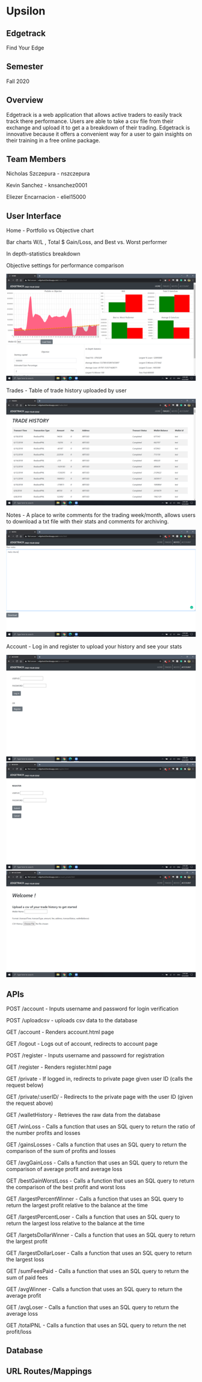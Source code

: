 # Upsilon
## Edgetrack

Find Your Edge

## Semester

Fall 2020

## Overview
Edgetrack is a web application that allows active traders to easily track track there performance. Users are able to take a csv file from their exchange and upload it to get a a breakdown of their trading. Edgetrack is innovative because it offers a convenient way for a user to gain insights on their training in a free online package.

## Team Members

Nicholas Szczepura - nszczepura

Kevin Sanchez - knsanchez0001

Eliezer Encarnacion - eliel15000

## User Interface
Home -
Portfolio vs Objective chart

Bar charts
W/L , 
Total $ Gain/Loss, and 
Best vs. Worst performer



In depth-statistics breakdown

Objective settings for performance comparison

![Home Page](./finalhome.png)

Trades -
Table of trade history uploaded by user

![Trade History](./finaltrades.png)

Notes - 
A place to write comments for the trading week/month, allows users to download a txt file with their stats and comments for archiving.


![Notes Page](./finalnotes.png)

Account - 
Log in and register to upload your history and see your stats

![Account Page](./finalaccount.png)
![Register Page](./finalregister.png)
![Login Page](./finallogin.png)

## APIs

POST /account - Inputs username and password for login verification

POST /uploadcsv - uploads csv data to the database

GET /account - Renders account.html page

GET /logout - Logs out of account, redirects to account page

POST /register - Inputs username and passowrd for registration

GET /register - Renders register.html page

GET /private - If logged in, redirects to private page given user ID (calls the request below)

GET /private/:userID/ - Redirects to the private page with the user ID (given the request above)

GET /walletHistory - Retrieves the raw data from the database

GET /winLoss - Calls a function that uses an SQL query to return the ratio of the number profits and losses

GET /gainsLosses - Calls a function that uses an SQL query to return the comparison of the sum of profits and losses

GET /avgGainLoss - Calls a function that uses an SQL query to return the comparison of average profit and average loss

GET /bestGainWorstLoss - Calls a function that uses an SQL query to return the comparison of the best profit and worst loss

GET /largestPercentWinner - Calls a function that uses an SQL query to return the largest profit relative to the balance at the time

GET /largestPercentLoser - Calls a function that uses an SQL query to return the largest loss relative to the balance at the time 

GET /largetsDollarWinner - Calls a function that uses an SQL query to return the largest profit

GET /largestDollarLoser - Calls a function that uses an SQL query to return the largest loss

GET /sumFeesPaid - Calls a function that uses an SQL query to return the sum of paid fees

GET /avgWinner - Calls a function that uses an SQL query to return the average profit

GET /avgLoser - Calls a function that uses an SQL query to return the average loss

GET /totalPNL - Calls a function that uses an SQL query to return the net profit/loss 


## Database


## URL Routes/Mappings


